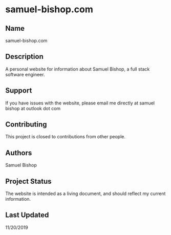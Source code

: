 ﻿# samuel-bishop.com
## Name
samuel-bishop.com
## Description
A personal website for information about Samuel Bishop, a full stack software engineer.
## Support
If you have issues with the website, please email me directly at samuel bishop at outlook dot com
## Contributing
This project is closed to contributions from other people.
## Authors
Samuel Bishop
## Project Status
The website is intended as a living document, and should reflect my current information.
## Last Updated
11/20/2019
